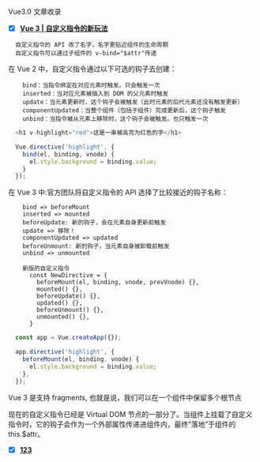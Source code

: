 Vue3.0 文章收录
- [x] [**Vue 3 | 自定义指令的新玩法**](https://mp.weixin.qq.com/s/vilIMlS-y5hgi92sHABkSQ)

```
  自定义指令的 API 改了名字，名字更贴近组件的生命周期
  自定义指令可以通过子组件的 v-bind="$attr"传递
```
在 Vue 2 中，自定义指令通过以下可选的钩子去创建：
```
    bind：当指令绑定在对应元素时触发。只会触发一次
    inserted：当对应元素被插入到 DOM 的父元素时触发
    update：当元素更新时，这个钩子会被触发（此时元素的后代元素还没有触发更新）
    componentUpdated：当整个组件（包括子组件）完成更新后，这个钩子触发
    unbind：当指令被从元素上移除时，这个钩子会被触发。也只触发一次
```
```js
  <h1 v-highlight="red">这是一串被高亮为红色的字</h1>

  Vue.directive('highlight', {
    bind(el, binding, vnode) {
      el.style.background = binding.value;
    }
  });
```
在 Vue 3 中:官方团队将自定义指令的 API 选择了比较接近的钩子名称：
```
    bind => beforeMount
    inserted => mounted
    beforeUpdate: 新的钩子，会在元素自身更新前触发
    update => 移除！
    componentUpdated => updated
    beforeUnmount: 新的钩子，当元素自身被卸载前触发
    unbind => unmounted

    新版的自定义指令  
      const NewDirective = {
        beforeMount(el, binding, vnode, prevVnode) {},
        mounted() {},
        beforeUpdate() {},
        updated() {},
        beforeUnmount() {},
        unmounted() {},
      }
```
```js
  const app = Vue.createApp({});

  app.directive('highlight', {
    beforeMount(el, binding, vnode) {
      el.style.background = binding.value;
    },
  });
```
Vue 3 是支持 fragments, 也就是说，我们可以在一个组件中保留多个根节点

现在的自定义指令已经是 Virtual DOM 节点的一部分了。当组件上挂载了自定义指令时，它的钩子会作为一个外部属性传递进组件内，最终“落地”于组件的 this.$attr。


- [x] [**123**](https://mp.weixin.qq.com/s/vilIMlS-y5hgi92sHABkSQ)